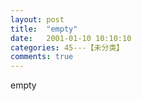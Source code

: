 ```yaml
---
layout: post
title:  "empty"
date:   2001-01-10 10:10:10
categories: 45---【未分类】
comments: true
---
```

empty
